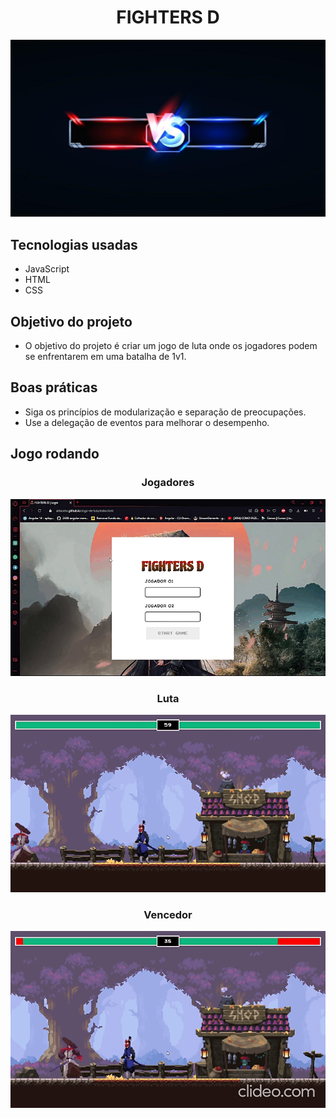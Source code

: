 <h1 align = "center">FIGHTERS D</h1> 

<img src="https://raw.githubusercontent.com/Aldacelio/Fighters-D/main/Images/banner.jpg" width="1300px">

## Tecnologias usadas

* JavaScript
* HTML
* CSS

## Objetivo do projeto

* O objetivo do projeto é criar um jogo de luta onde os jogadores podem se enfrentarem em uma batalha de 1v1.

## Boas práticas

* Siga os princípios de modularização e separação de preocupações.
* Use a delegação de eventos para melhorar o desempenho.

## Jogo rodando
<div align="center">

### Jogadores

<img src="https://raw.githubusercontent.com/Aldacelio/Fighters-D/main/Images/Jogadores.gif" width="580px">

### Luta

<img src="https://raw.githubusercontent.com/Aldacelio/Fighters-D/main/Images/Luta.gif" width="580px">

### Vencedor

<img src="https://raw.githubusercontent.com/Aldacelio/Fighters-D/main/Images/Vencedor.gif" width="580px">

</div>
